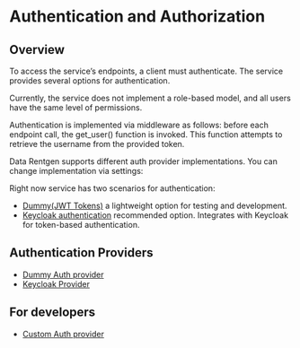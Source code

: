 <a id="auth-server"></a>

# Authentication and Authorization

## Overview

To access the service’s endpoints, a client must authenticate. The service provides several options for authentication.

Currently, the service does not implement a role-based model, and all users have the same level of permissions.

Authentication is implemented via middleware as follows: before each endpoint call, the get_user() function is invoked. This function attempts to retrieve the username from the provided token.

Data Rentgen supports different auth provider implementations. You can change implementation via settings:

Right now service has two scenarios for authentication:

- [Dummy(JWT Tokens)](https://jwt.io/) a lightweight option for testing and development.
- [Keycloak authentication](https://www.keycloak.org/) recommended option. Integrates with Keycloak for token-based authentication.

## Authentication Providers

* [Dummy Auth provider](dummy.md)
* [Keycloak Provider](keycloak.md)

## For developers

* [Custom Auth provider](custom.md)
